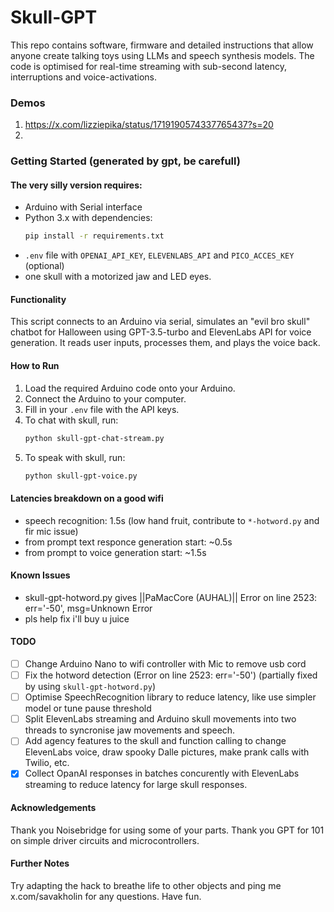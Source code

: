 # Skull-GPT
This repo contains software, firmware and detailed instructions that allow anyone create talking toys using LLMs and speech synthesis models. The code is optimised for real-time streaming with sub-second latency, interruptions and voice-activations.

### Demos
1. https://x.com/lizziepika/status/1719190574337765437?s=20
2. 
### Getting Started (generated by gpt, be carefull)

#### The very silly version requires:
- Arduino with Serial interface
- Python 3.x with dependencies: 
  ```bash
  pip install -r requirements.txt
  ```
- `.env` file with `OPENAI_API_KEY`, `ELEVENLABS_API` and `PICO_ACCES_KEY` (optional)
- one skull with a motorized jaw and LED eyes.

#### Functionality
This script connects to an Arduino via serial, simulates an "evil bro skull" chatbot for Halloween using GPT-3.5-turbo and ElevenLabs API for voice generation. It reads user inputs, processes them, and plays the voice back.

#### How to Run
1. Load the required Arduino code onto your Arduino.
2. Connect the Arduino to your computer.
3. Fill in your `.env` file with the API keys.
4. To chat with skull, run:
    ```bash
    python skull-gpt-chat-stream.py
    ```
5. To speak with skull, run:
    ```bash
    python skull-gpt-voice.py
    ```
    
#### Latencies breakdown on a good wifi
- speech recognition: 1.5s (low hand fruit, contribute to `*-hotword.py` and fir mic issue)
- from prompt text responce generation start: ~0.5s
- from prompt to voice generation start: ~1.5s

#### Known Issues
- skull-gpt-hotword.py gives ||PaMacCore (AUHAL)|| Error on line 2523: err='-50', msg=Unknown Error
- pls help fix i'll buy u juice

#### TODO
- [ ] Change Arduino Nano to wifi controller with Mic to remove usb cord
- [ ] Fix the hotword detection (Error on line 2523: err='-50') (partially fixed by using `skull-gpt-hotword.py`)
- [ ] Optimise SpeechRecognition library to reduce latency, like use simpler model or tune pause threshold
- [ ] Split ElevenLabs streaming and Arduino skull movements into two threads to syncronise jaw movements and speech.
- [ ] Add agency features to the skull and function calling to change ElevenLabs voice, draw spooky Dalle pictures, make prank calls with Twilio, etc.
- [x] Collect OpanAI responses in batches concurently with ElevenLabs streaming to reduce latency for large skull responses.

#### Acknowledgements
Thank you Noisebridge for using some of your parts. Thank you GPT for 101 on simple driver circuits and microcontrollers.

#### Further Notes
Try adapting the hack to breathe life to other objects and ping me x.com/savakholin for any questions. Have fun.
